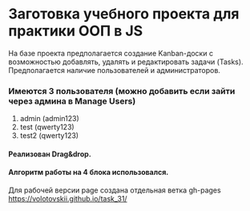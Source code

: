 # Заготовка учебного проекта для практики ООП в JS

На базе проекта предполагается создание Kanban-доски с возможностью добавлять, удалять и редактировать задачи (Tasks). Предполагается наличие пользователей и администраторов. 

### Имеются 3 пользователя (можно добавить если зайти через админа в Manage Users)
1) admin (admin123) 
2) test (qwerty123)
3) test2 (qwerty123)

#### Реализован Drag&drop.
#### Алгоритм работы на 4 блока использовался.

Для рабочей версии page создана отдельная ветка gh-pages
https://volotovskii.github.io/task_31/